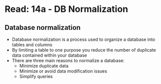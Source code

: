 # Read: 14a - DB Normalization

## Database normalization
* Database normalization is a process used to organize a database into tables and columns
* By limiting a table to one purpose you reduce the number of duplicate data contained within your database
* There are three main reasons to normalize a database:
  * Minimize duplicate data
  * Minimize or avoid data modification issues
  * Simplify queries